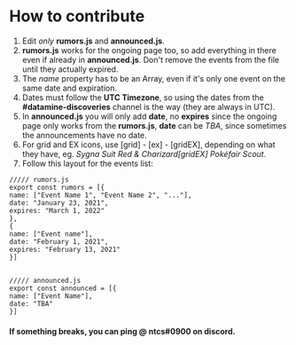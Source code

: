 # How to contribute
1. Edit *only* **rumors.js** and **announced.js**.
2. **rumors.js** works for the ongoing page too, so add everything in there even if already in **announced.js**. Don't remove the events from the file until they actually expired.
3. The *name* property has to be an Array, even if it's only one event on the same date and expiration.
4. Dates must follow the **UTC Timezone**, so using the dates from the **#datamine-discoveries** channel is the way (they are always in UTC).
5. In **announced.js** you will only add **date**, no **expires** since the ongoing page only works from the **rumors.js**, **date** can be *TBA*, since sometimes the announcements have no date.
6. For grid and EX icons, use \[grid] - \[ex] - \[gridEX], depending on what they have, eg. *Sygna Suit Red & Charizard\[gridEX] Pokéfair Scout*.
7. Follow this layout for the events list:
```
///// rumors.js
export const rumors = [{
name: ["Event Name 1", "Event Name 2", "..."],
date: "January 23, 2021",
expires: "March 1, 2022"
},
{
name: ["Event name"],
date: "February 1, 2021",
expires: "February 13, 2021"
}]


///// announced.js
export const announced = [{
name: ["Event Name"],
date: "TBA"
}]
```

#### If something breaks, you can ping @ ntcs#0900 on discord.
